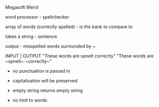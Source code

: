 Megasoft Weird

word processor - spellchecker

array of words (correctly spelled) - is the bank to compare to

takes a string - sentence

output - misspelled words surrounded by ~

INPUT                               |  OUTPUT
"These words are spnelt correclty"    "These words are ~spnelt~ ~correclty~"

- no punctuation is passed in

- capitalisation will be preserved

- empty string returns empty string

- no limit to words
